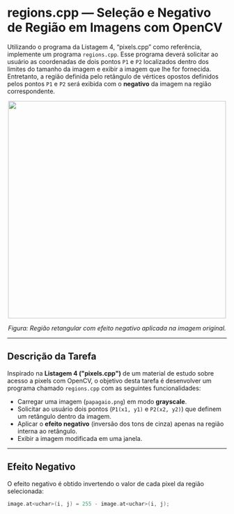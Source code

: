 # regions.cpp — Seleção e Negativo de Região em Imagens com OpenCV

Utilizando o programa da Listagem 4, “pixels.cpp” como referência, implemente um programa `regions.cpp`. Esse programa deverá solicitar ao usuário as coordenadas de dois pontos `P1` e `P2` localizados dentro dos limites do tamanho da imagem e exibir a imagem que lhe for fornecida. Entretanto, a região definida pelo retângulo de vértices opostos definidos pelos pontos `P1` e `P2` será exibida com o **negativo** da imagem na região correspondente.

<p align="center">
  <img src="exemplo_negativo.png" width="500"/>
</p>

<p align="center"><i>Figura: Região retangular com efeito negativo aplicada na imagem original.</i></p>

---

## Descrição da Tarefa

Inspirado na **Listagem 4 ("pixels.cpp")** de um material de estudo sobre acesso a pixels com OpenCV, o objetivo desta tarefa é desenvolver um programa chamado `regions.cpp` com as seguintes funcionalidades:

- Carregar uma imagem (`papagaio.png`) em modo **grayscale**.
- Solicitar ao usuário dois pontos (`P1(x1, y1)` e `P2(x2, y2)`) que definem um retângulo dentro da imagem.
- Aplicar o **efeito negativo** (inversão dos tons de cinza) apenas na região interna ao retângulo.
- Exibir a imagem modificada em uma janela.

---

## Efeito Negativo

O efeito negativo é obtido invertendo o valor de cada pixel da região selecionada:

```cpp
image.at<uchar>(i, j) = 255 - image.at<uchar>(i, j);
